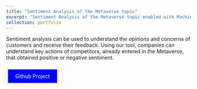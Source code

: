 ```yaml
---
title: "Sentiment Analysis of the Metaverse topic"
excerpt: "Sentiment Analysis of the Metaverse topic enabled with Machine Learning"
collection: portfolio
---
```


Sentiment analysis can be used to understand the opinions and concerns of customers and receive their feedback. Using our tool, companies can understand key actions of competitors, already entered in the Metaverse, that obtained positive or negative sentiment.

<a href="https://github.com/terranovafr/SentimentAnalysisMetaverse" style="background-color: blue; color: white; padding: 10px 20px; text-align: center; text-decoration: none; display: inline-block; margin: 10px 5px; cursor: pointer;">Github Project</a>
